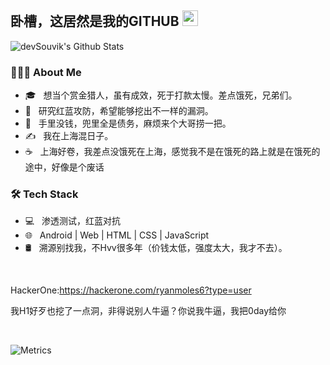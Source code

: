 <h2> 卧槽，这居然是我的GITHUB <img src="https://github.com/souvikguria98/souvikguria98/blob/master/Hi.gif" width="25"></h2>

<img align="center" src="https://github-readme-stats.vercel.app/api?username=s7safe&include_all_commits=true&count_private=true&show_icons=true&line_height=20&title_color=7A7ADB&icon_color=2234AE&text_color=D3D3D3&bg_color=0,000000,130F40" alt="devSouvik's Github Stats">


<h3> 👨🏻‍💻 About Me </h3>

- 🎓 &nbsp; 想当个赏金猎人，虽有成效，死于打款太慢。差点饿死，兄弟们。
- 💼 &nbsp; 研究红蓝攻防，希望能够挖出不一样的漏洞。
- 🌱 &nbsp; 手里没钱，兜里全是债务，麻烦来个大哥捞一把。
- ✍️ &nbsp; 我在上海混日子。
- ☕ &nbsp; 上海好卷，我差点没饿死在上海，感觉我不是在饿死的路上就是在饿死的途中，好像是个废话

<h3>🛠 Tech Stack</h3>

- 💻 &nbsp; 渗透测试，红蓝对抗
- 🌐 &nbsp; Android | Web | HTML | CSS | JavaScript 
- 🛢 &nbsp; 溯源别找我，不Hvv很多年（价钱太低，强度太大，我才不去）。

<br>

HackerOne:https://hackerone.com/ryanmoles6?type=user

我H1好歹也挖了一点洞，非得说别人牛逼？你说我牛逼，我把0day给你



</br>

![Metrics](https://metrics.lecoq.io/s7safe?template=terminal&stars=1&base=header%2C%20activity%2C%20community%2C%20repositories%2C%20metadata&base.indepth=false&base.hireable=false&base.skip=false&stars=false&stars.limit=4&config.timezone=Asia%2FShanghai)
